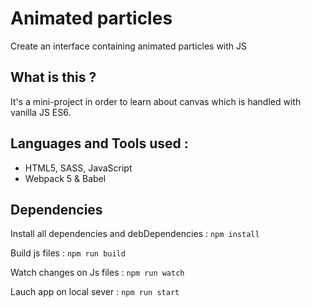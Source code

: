 # Animated particles
Create an interface containing animated particles with JS

## What is this ?
It's a mini-project in order to learn about canvas which is handled with vanilla JS ES6.


## Languages and Tools used :
* HTML5, SASS, JavaScript
* Webpack 5 & Babel

## Dependencies

Install all dependencies and debDependencies : `npm install`

Build js files : `npm run build`

Watch changes on Js files : `npm run watch`

Lauch app on local sever : `npm run start`

